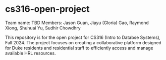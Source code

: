 # cs316-open-project

Team name: TBD
Members: Jason Guan, Jiayu (Gloria) Gao, Raymond Xiong, Shuhuai Yu, Sudhir Chowdhry

This repository is for the open project for CS316 (Intro to Databse Systems), Fall 2024. The project focuses on creating a collaborative platform designed for Duke residents and residential staff to efficiently access and manage available HRL resources.
